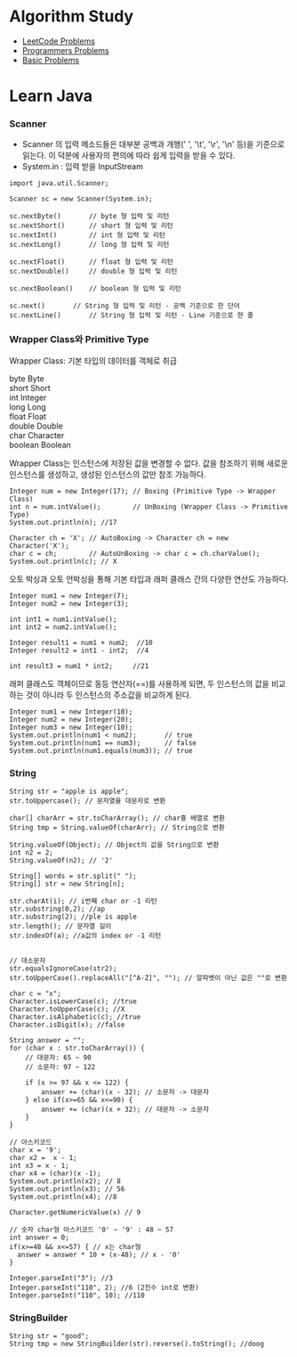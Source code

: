 # Algorithm Study 


- <a href = "https://github.com/syworld/Algorithm/tree/main/src/leetCode">LeetCode Problems</a>
- <a href = "https://github.com/syworld/Algorithm/tree/main/src/programmers">Programmers Problems</a>
- <a href = "https://github.com/syworld/Algorithm/tree/main/src/basic">Basic Problems</a>

# Learn Java

### Scanner
- Scanner 의 입력 메소드들은 대부분 공백과 개행(' ', '\t', '\r', '\n' 등)을 기준으로 읽는다. 이 덕분에 사용자의 편의에 따라 쉽게 입력을 받을 수 있다.
- System.in : 입력 받을 InputStream
```
import java.util.Scanner;

Scanner sc = new Scanner(System.in);

sc.nextByte()		// byte 형 입력 및 리턴
sc.nextShort()		// short 형 입력 및 리턴
sc.nextInt()		// int 형 입력 및 리턴
sc.nextLong()		// long 형 입력 및 리턴
 
sc.nextFloat()		// float 형 입력 및 리턴
sc.nextDouble()		// double 형 입력 및 리턴
 
sc.nextBoolean()	// boolean 형 입력 및 리턴
 
sc.next()		// String 형 입력 및 리턴 - 공백 기준으로 한 단어
sc.nextLine()		// String 형 입력 및 리턴 - Line 기준으로 한 줄
```


### Wrapper Class와 Primitive Type
Wrapper Class: 기본 타입의 데이터를 객체로 취급

byte	        Byte   
short	        Short  
int	            Integer  
long	        Long   
float	        Float  
double	        Double   
char	        Character   
boolean	        Boolean   

Wrapper Class는 인스턴스에 저장된 값을 변경할 수 없다. 값을 참조하기 위해 새로운 인스턴스를 생성하고, 생성된 인스턴스의 값만 참조 가능하다.

```
Integer num = new Integer(17); // Boxing (Primitive Type -> Wrapper Class)
int n = num.intValue();        // UnBoxing (Wrapper Class -> Primitive Type)
System.out.println(n); //17
 
Character ch = 'X'; // AutoBoxing -> Character ch = new Character('X'); 
char c = ch;        // AutoUnBoxing -> char c = ch.charValue();
System.out.println(c); // X
```

오토 박싱과 오토 언박싱을 통해 기본 타입과 래퍼 클래스 간의 다양한 연산도 가능하다.
```
Integer num1 = new Integer(7); 
Integer num2 = new Integer(3); 

int int1 = num1.intValue();    
int int2 = num2.intValue(); 
   
Integer result1 = num1 + num2;  //10
Integer result2 = int1 - int2;  //4

int result3 = num1 * int2;     //21
```

래퍼 클래스도 객체이므로 동등 연산자(==)를 사용하게 되면, 두 인스턴스의 값을 비교하는 것이 아니라 두 인스턴스의 주소값을 비교하게 된다. 
```
Integer num1 = new Integer(10);
Integer num2 = new Integer(20);
Integer num3 = new Integer(10);
System.out.println(num1 < num2);       // true
System.out.println(num1 == num3);      // false
System.out.println(num1.equals(num3)); // true
```


### String
```
String str = "apple is apple";
str.toUppercase(); // 문자열을 대문자로 변환

char[] charArr = str.toCharArray(); // char횽 배열로 변환 
String tmp = String.valueOf(charArr); // String으로 변환 

String.valueOf(Object); // Object의 값을 String으로 변환 
int n2 = 2;
String.valueOf(n2); // '2'

String[] words = str.split(" ");
String[] str = new String[n];

str.charAt(i); // i번째 char or -1 리턴 
str.substring(0,2); //ap
str.substring(2); //ple is apple
str.length(); // 문자열 길이 
str.indexOf(a); //a값의 index or -1 리턴 


// 대소문자 
str.equalsIgnoreCase(str2);
str.toUpperCase().replaceAll("[^A-Z]", ""); // 알파벳이 아닌 값은 ""로 변환

char c = "x";
Character.isLowerCase(c); //true 
Character.toUpperCase(c); //X
Character.isAlphabetic(c); //true
Character.isDigit(x); //false

String answer = "";
for (char x : str.toCharArray()) {
    // 대문자: 65 ~ 90
    // 소문자: 97 ~ 122

    if (x >= 97 && x <= 122) {
        answer += (char)(x - 32); // 소문자 -> 대문자
    } else if(x>=65 && x<=90) {
        answer += (char)(x + 32); // 대문자 -> 소문자 
    }
}

// 아스키코드 
char x = '9';
char x2 =  x - 1;
int x3 = x - 1;
char x4 = (char)(x -1);
System.out.println(x2); // 8
System.out.println(x3); // 56
System.out.println(x4); //8

Character.getNumericValue(x) // 9 

// 숫자 char형 아스키코드 '0' ~ '9' : 48 ~ 57
int answer = 0;
if(x>=48 && x<=57) { // x는 char형 
  answer = answer * 10 + (x-48); // x - '0' 
}

Integer.parseInt("3"); //3
Integer.parseInt("110", 2); //6 (2진수 int로 변환) 
Integer.parseInt("110", 10); //110
```

### StringBuilder
```
String str = "good";
String tmp = new StringBuilder(str).reverse().toString(); //doog 
```


